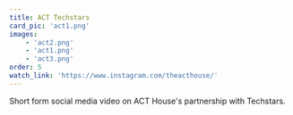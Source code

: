```yaml
---
title: ACT Techstars
card_pic: 'act1.png'
images: 
    - 'act2.png'
    - 'act1.png'
    - 'act3.png'
order: 5
watch_link: 'https://www.instagram.com/theacthouse/'
---
```


Short form social media video on ACT House's partnership with Techstars.

